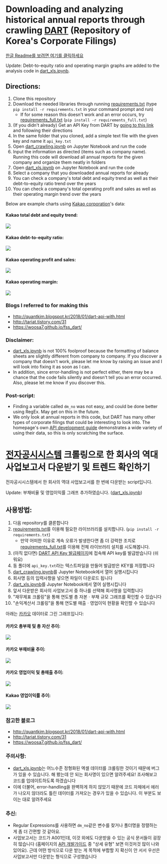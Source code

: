 # Downloading and analyzing historical annual reports through crawling [DART](http://dart.fss.or.kr/) (Repository of Korea's Corporate Filings)

[한글 Readme를 보려면 여기를 클릭하세요](https://github.com/seoweon/dart_reports/blob/master/README.md#%EC%A0%84%EC%9E%90%EA%B3%B5%EC%8B%9C%EC%8B%9C%EC%8A%A4%ED%85%9C-%ED%81%AC%EB%A1%A4%EB%A7%81%EC%9C%BC%EB%A1%9C-%ED%95%9C-%ED%9A%8C%EC%82%AC%EC%9D%98-%EC%97%AD%EB%8C%80-%EC%82%AC%EC%97%85%EB%B3%B4%EA%B3%A0%EC%84%9C-%EB%8B%A4%EC%9A%B4%EB%B0%9B%EA%B8%B0-%EB%B0%8F-%ED%8A%B8%EB%A0%8C%EB%93%9C-%ED%99%95%EC%9D%B8%ED%95%98%EA%B8%B0)

Update: Debt-to-equity ratio and operating margin graphs are added to the analysis code in [dart_xls.ipynb](https://github.com/seoweon/dart_reports/blob/master/dart_xls.ipynb). 

## Directions: 
1. Clone this repository
2. Download the needed libraries through running [requirements.txt](https://github.com/seoweon/dart_reports/blob/master/requirements.txt) (type ```pip install -r requirements.txt``` in your command prompt and run)
	- If for some reason this doesn't work and an error occurs, try [requirements_full.txt](https://github.com/seoweon/dart_reports/blob/master/requirements_full.txt) (```pip install -r requirements_full.txt```)
3. (If you didn't already) Get an API Key from DART by [going to this link](http://dart.fss.or.kr/dsap001/apikeyManagement.do;jsessionid=Bs7AWiSzD8YmbBx0Zg3WoEixviKFJ7tL2OmeavY5lXpuYNh4MBmNjvvrgldaazhx.dart2_servlet_engine2) and following their directions
4. In the same folder that you cloned, add a simple text file with the given key and name it ```api_key.txt```
5. Open [dart_crawling.ipynb](https://github.com/seoweon/dart_reports/blob/master/dart_crawling.ipynb) on Jupyter Notebook and run the code
6. Input the information as directed (items such as company name). Running this code will download all annual reports for the given company and organize them neatly in folders
7. Open [dart_xls.ipynb](https://github.com/seoweon/dart_reports/blob/master/dart_xls.ipynb) on Jupyter Notebook and run the code
8. Select a company that you downloaded annual reports for already
9. You can check a company's total debt and equity trend as well as their debt-to-equity ratio trend over the years
10. You can check a company's total operating profit and sales as well as their operating margin trend over the years

Below are example charts using [Kakao corporation](https://www.kakaocorp.com/?lang=en)'s data:
#### Kakao total debt and equity trend:
![](pics/kakao_totaldebt_totalequity.jpg)
#### Kakao debt-to-equity ratio: 
![](pics/kakao_debttoequityratio.jpg)
#### Kakao operating profit and sales:
![](pics/kakao_operatingprofit_sales.jpg)
#### Kakao operating margin:
![](pics/kakao_operatingmargin.jpg)

### Blogs I referred to for making this
* http://quantkim.blogspot.kr/2018/01/dart-api-with.html
* http://tariat.tistory.com/31
* https://woosa7.github.io/fss_dart/

### Disclaimer:
* [dart_xls.ipynb](https://github.com/seoweon/dart_reports/blob/master/dart_xls.ipynb) is not 100% foolproof because the formatting of balance sheets are slightly different from company to company. If you discover a company that doesn't work, please let me know by raising an issue and I will look into fixing it as soon as I can.
* In addition, since error-handling is not perfect either, there may be a chance that the code fails silently and doesn't tell you an error occurred. Also, please let me know if you discover this.

### Post-script: 
* Finding a variable called ```dm_no``` was not easy, and could be done better using RegEx. May get on this in the future. 
* We only look at annual reports in this code, but DART has many other types of corporate filings that could be interesting to look into. The homepage's own [API development guide](http://dart.fss.or.kr/dsap001/guide.do) demonstrates a wide variety of using their data, so this is only scratching the surface. 

# [전자공시시스템](http://dart.fss.or.kr/) 크롤링으로 한 회사의 역대 사업보고서 다운받기 및 트렌드 확인하기
전자공시시스템에서 한 회사의 역대 사업보고서를 한 번에 다운받는 script입니다.

Update: 부채비율 및 영업이익률 그래프 추가하였습니다. ([dart_xls.ipynb](https://github.com/seoweon/dart_reports/blob/master/dart_xls.ipynb))

## 사용방법: 

1. 다음 repository를 클론합니다
2. [requirements.txt](https://github.com/seoweon/dart_reports/blob/master/requirements.txt)를 이용해 필요한 라이브러리를 설치합니다. (```pip install -r requirements.txt```)
    - 만약 어떠한 이유로 계속 오류가 발생한다면 좀 더 강력한 조치로 [requirements_full.txt](https://github.com/seoweon/dart_reports/blob/master/requirements_full.txt)를 이용해 전체 라이브러리 설치를 시도해봅니다. 
3. (아직 없다면) [DART API Key 발급페이지](http://dart.fss.or.kr/dsap001/apikeyManagement.do;jsessionid=Bs7AWiSzD8YmbBx0Zg3WoEixviKFJ7tL2OmeavY5lXpuYNh4MBmNjvvrgldaazhx.dart2_servlet_engine2)에 접속해 API key를 발급받습니다 (쉬워요)
4. 동 폴더에 ```api_key.txt```라는 텍스트파일을 만들어 발급받은 KEY를 저장합니다
5. [dart_crawling.ipynb](https://github.com/seoweon/dart_reports/blob/master/dart_crawling.ipynb)를 Jupyter Notebook에서 열어 실행시킵니다
6. 회사명 등의 입력사항을 넣으면 파일이 다운로드 됩니다
7. [dart_xls.ipynb](https://github.com/seoweon/dart_reports/blob/master/dart_xls.ipynb)를 Jupyter Notebook에서 열어 실행시킵니다
8. 앞서 다운받은 회사의 사업보고서 중 하나를 선택해 회사명을 입력합니다
9. "재무제표 크롤링"을 통해 연도별 총 자본ㆍ부채 규모 그래프를 확인할 수 있습니다 
10. "손익계산서 크롤링"을 통해 연도별 매출ㆍ영업이익 현황을 확인할 수 있습니다 

아래는 [카카오](https://www.kakaocorp.com/?lang=ko) 데이터로 그린 그래프입니다:
#### 카카오 총부채 및 총 자산 추이:
![](pics/kakao_totaldebt_totalequity.jpg)
#### 카카오 부채비율 추이: 
![](pics/kakao_debttoequityratio.jpg)
#### 카카오 영업이익 및 총매출 추이:
![](pics/kakao_operatingprofit_sales.jpg)
#### Kakao 영업이익률 추이:
![](pics/kakao_operatingmargin.jpg)

### 참고한 블로그
* http://quantkim.blogspot.kr/2018/01/dart-api-with.html
* http://tariat.tistory.com/31
* https://woosa7.github.io/fss_dart/

### 주의사항:
* [dart_xls.ipynb](https://github.com/seoweon/dart_reports/blob/master/dart_xls.ipynb)는 어느수준 정형화된 엑셀 데이터를 크롤링한 것이기 때문에 버그가 있을 수 있습니다. 해 봤는데 안 되는 회사명이 있으면 알려주세요! 조사해보고 코드를 업데이트하도록 하겠습니다
* 이에 더불어, error-handling을 완벽하게 하지 않았기 때문에 코드 자체에서 에러가 나오지 않더라도 틀린 데이터를 가져오는 경우가 있을 수 있습니다. 이 부분도 보이는 대로 알려주세요


### 추신: 
* Regular Expressions를 사용하면 ```dm_no```같은 변수를 찾거나 폴더명을 정렬하는 게 좀 더 간편할 것 같아요.
* 사업보고서는 코드가 A001인데, 이것 외에도 다운받을 수 있는 공식 문서들이 굉장히 많습니다 (홈페이지의 [API 개발가이드](http://dart.fss.or.kr/dsap001/guide.do) 중 "상세 유형" 보면 이것저것 많이 나와있어요). 근데 어떤 방식으로 다운 받는 게 목적에 부합할 지 확신이 안 서서 우선은 사업보고서만 다운받는 형식으로 구성했습니다
